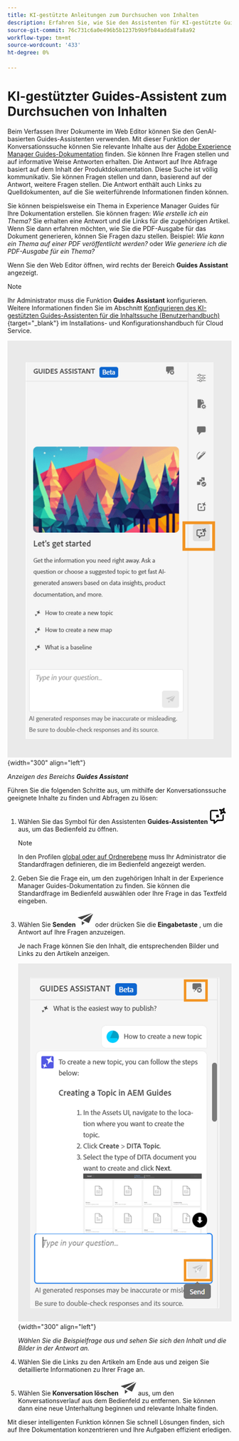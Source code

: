 ```yaml
---
title: KI-gestützte Anleitungen zum Durchsuchen von Inhalten
description: Erfahren Sie, wie Sie den Assistenten für KI-gestützte Guides im Web Editor anzeigen und nutzen können.
source-git-commit: 76c731c6a0e496b5b1237b9b9fb84adda8fa8a92
workflow-type: tm+mt
source-wordcount: '433'
ht-degree: 0%

---
```



# KI-gestützter Guides-Assistent zum Durchsuchen von Inhalten



Beim Verfassen Ihrer Dokumente im Web Editor können Sie den GenAI-basierten Guides-Assistenten verwenden. Mit dieser Funktion der Konversationssuche können Sie relevante Inhalte aus der [Adobe Experience Manager Guides-Dokumentation](https://experienceleague.adobe.com/en/docs/experience-manager-guides/using/overview) finden.
Sie können Ihre Fragen stellen und auf informative Weise Antworten erhalten. Die Antwort auf Ihre Abfrage basiert auf dem Inhalt der Produktdokumentation. Diese Suche ist völlig kommunikativ. Sie können Fragen stellen und dann, basierend auf der Antwort, weitere Fragen stellen. Die Antwort enthält auch Links zu Quelldokumenten, auf die Sie weiterführende Informationen finden können.

Sie können beispielsweise ein Thema in Experience Manager Guides für Ihre Dokumentation erstellen. Sie können fragen: *Wie erstelle ich ein Thema?* Sie erhalten eine Antwort und die Links für die zugehörigen Artikel. Wenn Sie dann erfahren möchten, wie Sie die PDF-Ausgabe für das Dokument generieren, können Sie Fragen dazu stellen. Beispiel: *Wie kann ein Thema auf einer PDF veröffentlicht werden?* oder *Wie generiere ich die PDF-Ausgabe für ein Thema?*



Wenn Sie den Web Editor öffnen, wird rechts der Bereich **Guides Assistant** angezeigt.



>[!NOTE]
>
> Ihr Administrator muss die Funktion **Guides Assistant** konfigurieren. Weitere Informationen finden Sie im Abschnitt [Konfigurieren des KI-gestützten Guides-Assistenten für die Inhaltssuche (Benutzerhandbuch)](/help/product-guide/cs-install-guide/conf-guides-assistant.md){target="_blank"} im Installations- und Konfigurationshandbuch für Cloud Service.

![Bedienfeld &quot;Guides Assistant&quot;](images/guides-assistant-panel.png){width="300" align="left"}

*Anzeigen des Bereichs **Guides Assistant***

Führen Sie die folgenden Schritte aus, um mithilfe der Konversationssuche geeignete Inhalte zu finden und Abfragen zu lösen:

1. Wählen Sie das Symbol für den Assistenten **Guides-Assistenten** ![Guides-Assistenten](images/guides-assistant-icon.svg) aus, um das Bedienfeld zu öffnen.



   >[!NOTE]
   >
   > In den Profilen [global oder auf Ordnerebene](/help/product-guide/cs-install-guide/conf-folder-level.md#conf-ai-guides-assistant) muss Ihr Administrator die Standardfragen definieren, die im Bedienfeld angezeigt werden.

1. Geben Sie die Frage ein, um den zugehörigen Inhalt in der Experience Manager Guides-Dokumentation zu finden. Sie können die Standardfrage im Bedienfeld auswählen oder Ihre Frage in das Textfeld eingeben.

1. Wählen Sie **Senden** ![Symbol Senden](images/send-icon.svg) oder drücken Sie die **Eingabetaste** , um die Antwort auf Ihre Fragen anzuzeigen.

   Je nach Frage können Sie den Inhalt, die entsprechenden Bilder und Links zu den Artikeln anzeigen.

   ![Hilfsbereichsantwort des Guides](images/guides-assistant-panel-response.png){width="300" align="left"}


   *Wählen Sie die Beispielfrage aus und sehen Sie sich den Inhalt und die Bilder in der Antwort an.*





1. Wählen Sie die Links zu den Artikeln am Ende aus und zeigen Sie detaillierte Informationen zu Ihrer Frage an.


1. Wählen Sie **Konversation löschen** ![Konversation löschen](images/clear-conversation-icon.svg) aus, um den Konversationsverlauf aus dem Bedienfeld zu entfernen. Sie können dann eine neue Unterhaltung beginnen und relevante Inhalte finden.

Mit dieser intelligenten Funktion können Sie schnell Lösungen finden, sich auf Ihre Dokumentation konzentrieren und Ihre Aufgaben effizient erledigen.